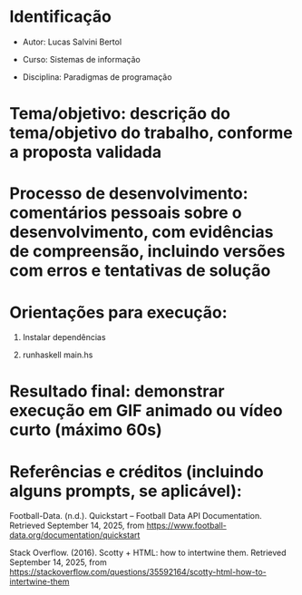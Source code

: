 
# Identificação

* Autor: Lucas Salvini Bertol

* Curso: Sistemas de informação 

* Disciplina: Paradigmas de programação

# Tema/objetivo: descrição do tema/objetivo do trabalho, conforme a proposta validada

# Processo de desenvolvimento: comentários pessoais sobre o desenvolvimento, com evidências de compreensão, incluindo versões com erros e tentativas de solução

# Orientações para execução: 
    
1. Instalar dependências

2. runhaskell main.hs

# Resultado final: demonstrar execução em GIF animado ou vídeo curto (máximo 60s)

# Referências e créditos (incluindo alguns prompts, se aplicável): 
    
Football-Data. (n.d.). Quickstart – Football Data API Documentation. Retrieved September 14, 2025, from https://www.football-data.org/documentation/quickstart

Stack Overflow. (2016). Scotty + HTML: how to intertwine them. Retrieved September 14, 2025, from https://stackoverflow.com/questions/35592164/scotty-html-how-to-intertwine-them

